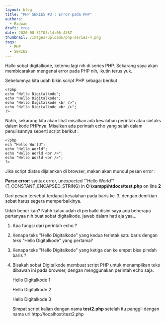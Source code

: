```yaml
---
layout: blog
title: "PHP SERIES #3 : Error pada PHP"
authors:
  - Ridwan
draft: true
date: 2020-08-31T03:14:06.438Z
thumbnail: /images/uploads/php-series-4.png
tags:
  - PHP
  - SERIES
---
```

Hallo sobat digitalkode, ketemu lagi nih di series PHP. Sekarang saya akan membicarakan mengenai error pada PHP nih, ikutin terus yuk.

Sebelumnya kita udah bikin script PHP sebagai berikut 

```
<?php
echo "Hello Digitalkode";
echo "Hello Digitalkode";
echo "Hello Digitalkode <br />";
echo "Hello Digitalkode <br />";
?>
```

Nahh, sekarang kita akan lihat misalkan ada kesalahan perintah atau sintaks dalam kode PHPnya. Misalkan ada perintah echo yang salah dalam penulisannya seperti script berikut :

```
<?php
ech "Hello World";
echo "Hello World";
echo "Hello World <br />";
echo "Hello World <br />";
?>
```

Jika script diatas dijalankan di browser, makan akan muncul pesan error :

**Parse error**: syntax error, unexpected '"Hello World"' (T_CONSTANT_ENCAPSED_STRING) in **C:\xampp\htdocs\test.php** on line **2**

Dari pesan tersebut terdapat kesalahan pada baris ke-3. dengan demikian sobat harus segera memperbaikinya. 

Udah bener kan? Nahh kalau udah di perbaiki disini saya ada beberapa pertanyaa nih buat sobat digitalkode. jawab dalam hati aja yaa...

1. Apa fungsi dari perintah echo ?
2. Kenapa teks "Hello Digitalkode" yang kedua terletak satu baris dengan teks "Hello Digitalkode" yang pertama?
3. Kenapa teks "Hello Digitalkode" yang ketiga dan ke empat bisa pindah baris ?
4. Bisakah sobat Digitalkode membuat script PHP untuk menampilkan teks dibawah ini pada browser, dengan menggunakan perintah echo saja.

   Hello Digitalkode 1

   Hello Digitalkode 2

   Hello Digitalkode 3

   Simpat script kalian dengan nama **test2.php**  setelah itu panggil dengan nama url http://localhost/test2.php